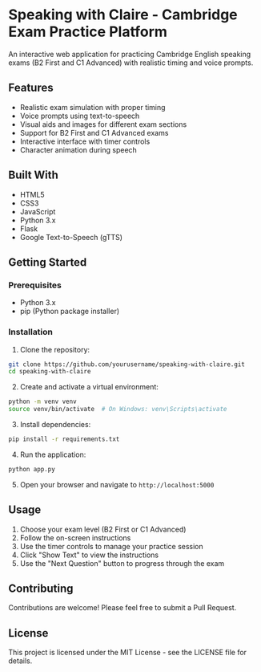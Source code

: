 # Speaking with Claire - Cambridge Exam Practice Platform

An interactive web application for practicing Cambridge English speaking exams (B2 First and C1 Advanced) with realistic timing and voice prompts.

## Features

- Realistic exam simulation with proper timing
- Voice prompts using text-to-speech
- Visual aids and images for different exam sections
- Support for B2 First and C1 Advanced exams
- Interactive interface with timer controls
- Character animation during speech

## Built With

- HTML5
- CSS3
- JavaScript
- Python 3.x
- Flask
- Google Text-to-Speech (gTTS)

## Getting Started

### Prerequisites

- Python 3.x
- pip (Python package installer)

### Installation

1. Clone the repository:
```bash
git clone https://github.com/yourusername/speaking-with-claire.git
cd speaking-with-claire
```

2. Create and activate a virtual environment:
```bash
python -m venv venv
source venv/bin/activate  # On Windows: venv\Scripts\activate
```

3. Install dependencies:
```bash
pip install -r requirements.txt
```

4. Run the application:
```bash
python app.py
```

5. Open your browser and navigate to `http://localhost:5000`

## Usage

1. Choose your exam level (B2 First or C1 Advanced)
2. Follow the on-screen instructions
3. Use the timer controls to manage your practice session
4. Click "Show Text" to view the instructions
5. Use the "Next Question" button to progress through the exam

## Contributing

Contributions are welcome! Please feel free to submit a Pull Request.

## License

This project is licensed under the MIT License - see the LICENSE file for details. 